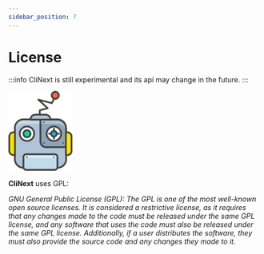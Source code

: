 ```yaml
---
sidebar_position: 7
---
```


# License

:::info
CliNext is still experimental and its api may change in the future.
:::

![logo](/img/icon.png)

**CliNext** uses GPL:

*GNU General Public License (GPL): The GPL is one of the most well-known open source licenses. It is considered a restrictive license, as it requires that any changes made to the code must be released under the same GPL license, and any software that uses the code must also be released under the same GPL license. Additionally, if a user distributes the software, they must also provide the source code and any changes they made to it.*
